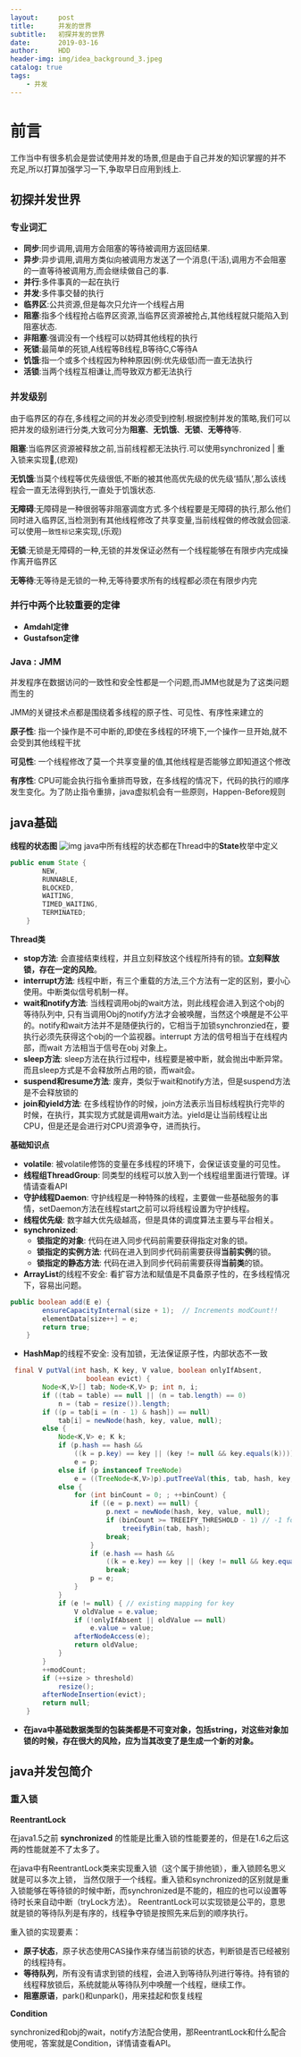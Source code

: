 ```yaml
---
layout:     post
title:      并发的世界
subtitle:   初探并发的世界
date:       2019-03-16
author:     HDD
header-img: img/idea_background_3.jpeg
catalog: true
tags:
    - 并发
---
```


# 前言
工作当中有很多机会是尝试使用并发的场景,但是由于自己并发的知识掌握的并不充足,所以打算加强学习一下,争取早日应用到线上.

## 初探并发世界

### 专业词汇

* **同步**:同步调用,调用方会阻塞的等待被调用方返回结果.
* **异步**:异步调用,调用方类似向被调用方发送了一个消息(干活),调用方不会阻塞的一直等待被调用方,而会继续做自己的事.
* **并行**:多件事真的一起在执行
* **并发**:多件事交替的执行
* **临界区**:公共资源,但是每次只允许一个线程占用
* **阻塞**:指多个线程抢占临界区资源,当临界区资源被抢占,其他线程就只能陷入到阻塞状态.
* **非阻塞**:强调没有一个线程可以妨碍其他线程的执行
* **死锁**:最简单的死锁,A线程等B线程,B等待C,C等待A
* **饥饿**:指一个或多个线程因为种种原因(例:优先级低)而一直无法执行
* **活锁**:当两个线程互相谦让,而导致双方都无法执行
  
### 并发级别
由于临界区的存在,多线程之间的并发必须受到控制.根据控制并发的策略,我们可以把并发的级别进行分类,大致可分为**阻塞**、**无饥饿**、**无锁**、**无等待**等.

**阻塞**:当临界区资源被释放之前,当前线程都无法执行.可以使用synchronized | 重入锁来实现,(悲观)

**无饥饿**:当莫个线程等优先级很低,不断的被其他高优先级的优先级‘插队’,那么该线程会一直无法得到执行,一直处于饥饿状态.

**无障碍**:无障碍是一种很弱等非阻塞调度方式.多个线程要是无障碍的执行,那么他们同时进入临界区,当检测到有其他线程修改了共享变量,当前线程做的修改就会回滚.可以使用`一致性标记`来实现,(乐观)
  
**无锁**:无锁是无障碍的一种,无锁的并发保证必然有一个线程能够在有限步内完成操作离开临界区

**无等待**:无等待是无锁的一种,无等待要求所有的线程都必须在有限步内完

### 并行中两个比较重要的定律
* **Amdahl定律**
* **Gustafson定律**

### Java : JMM
并发程序在数据访问的一致性和安全性都是一个问题,而JMM也就是为了这类问题而生的

JMM的关键技术点都是围绕着多线程的原子性、可见性、有序性来建立的

**原子性**: 指一个操作是不可中断的,即使在多线程的环境下,一个操作一旦开始,就不会受到其他线程干扰

**可见性**: 一个线程修改了莫一个共享变量的值,其他线程是否能够立即知道这个修改

**有序性**: CPU可能会执行指令重排而导致，在多线程的情况下，代码的执行的顺序发生变化。为了防止指令重排，java虚拟机会有一些原则，Happen-Before规则

## java基础

**线程的状态图**
![img](/img/线程状态图.png)
java中所有线程的状态都在Thread中的**State**枚举中定义
```java
public enum State {
        NEW, 
        RUNNABLE,
        BLOCKED, 
        WAITING,
        TIMED_WAITING,
        TERMINATED;
    }
```

**Thread类**

* **stop方法**: 会直接结束线程，并且立刻释放这个线程所持有的锁。**立刻释放锁，存在一定的风险**。
* **interrupt方法**: 线程中断，有三个重载的方法,三个方法有一定的区别，要小心使用。中断类似信号机制一样。
* **wait和notify方法**: 当线程调用obj的wait方法，则此线程会进入到这个obj的等待队列中,
只有当调用Obj的notify方法才会被唤醒，当然这个唤醒是不公平的。notify和wait方法并不是随便执行的，它相当于加锁synchronzied在，要执行必须先获得这个obj的一个监视器。interrupt
方法的信号相当于在线程内部，而wait
方法相当于信号在obj
对象上。
* **sleep方法**: sleep方法在执行过程中，线程要是被中断，就会抛出中断异常。而且sleep方式是不会释放所占用的锁，而wait会。
* **suspend和resume方法**: 废弃，类似于wait和notify方法，但是suspend方法是不会释放锁的
* **join和yieId方法**: 在多线程协作的时候，join方法表示当目标线程执行完毕的时候，在执行，其实现方式就是调用wait方法。yieId是让当前线程让出CPU，但是还是会进行对CPU资源争夺，进而执行。

**基础知识点**

* **volatile**: 被volatile修饰的变量在多线程的环境下，会保证该变量的可见性。
* **线程组ThreadGroup**: 同类型的线程可以放入到一个线程组里面进行管理。详情请查看API
* **守护线程Daemon**: 守护线程是一种特殊的线程，主要做一些基础服务的事情，setDaemon方法在线程start之前可以将线程设置为守护线程。
* **线程优先级**: 数字越大优先级越高，但是具体的调度算法主要与平台相关。
* **synchronized**: 
    * **锁指定的对象**: 代码在进入同步代码前需要获得指定对象的锁。
    * **锁指定的实例方法**: 代码在进入到同步代码前需要获得**当前实例**的锁。
    * **锁指定的静态方法**: 代码在进入到同步代码前需要获得**当前类**的锁。
* **ArrayList**的线程不安全: 看扩容方法和赋值是不具备原子性的，在多线程情况下，容易出问题。
```java
public boolean add(E e) {
        ensureCapacityInternal(size + 1);  // Increments modCount!!
        elementData[size++] = e;
        return true;
    }
```
* **HashMap**的线程不安全: 没有加锁，无法保证原子性，内部状态不一致
```java
 final V putVal(int hash, K key, V value, boolean onlyIfAbsent,
                   boolean evict) {
        Node<K,V>[] tab; Node<K,V> p; int n, i;
        if ((tab = table) == null || (n = tab.length) == 0)
            n = (tab = resize()).length;
        if ((p = tab[i = (n - 1) & hash]) == null)
            tab[i] = newNode(hash, key, value, null);
        else {
            Node<K,V> e; K k;
            if (p.hash == hash &&
                ((k = p.key) == key || (key != null && key.equals(k))))
                e = p;
            else if (p instanceof TreeNode)
                e = ((TreeNode<K,V>)p).putTreeVal(this, tab, hash, key, value);
            else {
                for (int binCount = 0; ; ++binCount) {
                    if ((e = p.next) == null) {
                        p.next = newNode(hash, key, value, null);
                        if (binCount >= TREEIFY_THRESHOLD - 1) // -1 for 1st
                            treeifyBin(tab, hash);
                        break;
                    }
                    if (e.hash == hash &&
                        ((k = e.key) == key || (key != null && key.equals(k))))
                        break;
                    p = e;
                }
            }
            if (e != null) { // existing mapping for key
                V oldValue = e.value;
                if (!onlyIfAbsent || oldValue == null)
                    e.value = value;
                afterNodeAccess(e);
                return oldValue;
            }
        }
        ++modCount;
        if (++size > threshold)
            resize();
        afterNodeInsertion(evict);
        return null;
    }
```
* **在java中基础数据类型的包装类都是不可变对象，包括string，对这些对象加锁的时候，存在很大的风险，应为当其改变了是生成一个新的对象。**

## java并发包简介

### 重入锁

**ReentrantLock**

在java1.5之前 **synchronized** 的性能是比重入锁的性能要差的，但是在1.6之后这两的性能就差不了太多了。

在java中有ReentrantLock类来实现重入锁（这个属于排他锁），重入锁顾名思义就是可以多次上锁，
当然仅限于一个线程。重入锁和synchronized的区别就是重入锁能够在等待锁的时候中断，而synchronized是不能的，相应的也可以设置等待时长来自动中断（tryLock方法）。
ReentrantLock可以实现锁是公平的，意思就是锁的等待队列是有序的，线程争夺锁是按照先来后到的顺序执行。

重入锁的实现要素：

* **原子状态**，原子状态使用CAS操作来存储当前锁的状态，判断锁是否已经被别的线程持有。
* **等待队列**，所有没有请求到锁的线程，会进入到等待队列进行等待。持有锁的线程释放锁后，系统就能从等待队列中唤醒一个线程，继续工作。
* **阻塞原语**，park()和unpark()，用来挂起和恢复线程

**Condition**

synchronized和obj的wait，notify方法配合使用，那ReentrantLock和什么配合使用呢，答案就是Condition，详情请查看API。
















